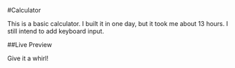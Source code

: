 #Calculator

This is a basic calculator. I built it in one day, but it took me about 13 hours. I still intend to add keyboard input. 

##Live Preview

Give it a whirl! 
